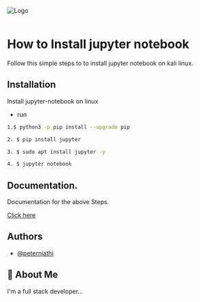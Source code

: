 
![Logo](https://chrome22.s3.us-west-2.amazonaws.com/nokyy.png)

```
```
#  How to Install jupyter notebook 
Follow this simple steps to to install jupyter notebook on kali linux.


## Installation

Install jupyter-notebook on linux
- run 
```bash
1.$ python3 -p pip install --upgrade pip
```
```bash
2. $ pip install jupyter
```

```bash
3. $ sudo apt install jupyter -y
 ```


```bash
4. $ jupyter notebook
 ```
## Documentation.

 Documentation for the above Steps.

[Click here](https://jupyter.org/install)


## Authors

- [@peternjathi](https://www.github.com/peternjathi)


## 🚀 About Me
I'm a full stack developer...
